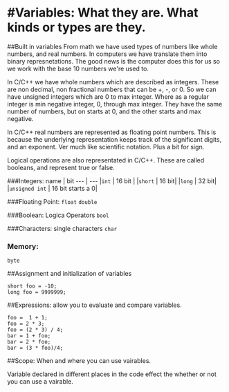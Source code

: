 #Variables: What they are. What kinds or types are they. 
====

##Built in variables
From math we have used types of numbers like whole numbers, and real numbers. In computers we have translate them into 
binary represnetations. The good news is the computer does this for us so we work with the base 10 numbers we're used to. 

In C/C++ we have whole numbers which are described as integers. These are non decimal, non fractional numbers that can be
+, -, or 0. So we can have unsigned integers which are 0 to max integer. Where as a regular integer is min negative integer, 0, through max integer. They have the  same number of numbers, but on starts at 0, and the other starts and max negative. 

In C/C++ real numbers are represented as floating point numbers. This is because the underlying representation keeps track of the significant digits, and an exponent.
Ver much like scientific notation. Plus a bit for sign.

Logical operations are also representated in C/C++. These are called booleans, and represent true or false. 

###Integers:
name | bit
--- | ---
|`int` | 16 bit |
|`short` | 16 bit|
|`long` | 32 bit|
|`unsigned int` | 16 bit starts a 0|

###Floating Point:
`float`
`double`

###Boolean: Logica Operators
`bool` 

###Characters: single characters
`char`

### Memory: 
`byte`

##Assignment and initialization of variables

```int foo = 10;
short foo = -10;
long foo = 9999999;
```

##Expressions: allow you to evaluate and compare variables.
```
foo =  1 + 1;
foo = 2 * 3;
foo = (2 * 3) / 4;
bar = 1 + foo;
bar = 2 * foo;
bar = (3 * foo)/4;
```
##Scope: When and where you can use vairables.

Variable declared in different places in the code effect the whether or not you can use a vairable.


